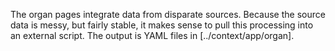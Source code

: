 The organ pages integrate data from disparate sources.
Because the source data is messy, but fairly stable, it makes sense to pull this processing into an external script.
The output is YAML files in [../context/app/organ].